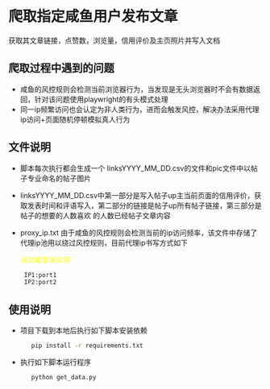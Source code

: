 # 爬取指定咸鱼用户发布文章
获取其文章链接，点赞数，浏览量，信用评价及主页照片并写入文档

## 爬取过程中遇到的问题
- 咸鱼的风控规则会检测当前浏览器行为，当发现是无头浏览器时不会有数据返回，针对该问题使用playwright的有头模式处理
- 同一ip频繁访问也会认定为非人类行为，进而会触发风控，解决办法采用代理ip访问+页面随机停顿模拟真人行为

## 文件说明
- 脚本每次执行都会生成一个 linksYYYY_MM_DD.csv的文件和pic文件中以帖子专业命名的帖子图片
- linksYYYY_MM_DD.csv中第一部分是写入帖子up主当前页面的信用评价，获取发表时间和评语写入，第二部分的链接是帖子up所有帖子链接，第三部分是帖子的想要的人数喜欢
   的人数已经帖子文章内容
- proxy_ip.txt 由于咸鱼的风控规则会检测当前的ip访问频率，该文件中存储了代理ip池用以绕过风控规则，目前代理ip书写方式如下   <p style="color:yellow;">*该功能暂未实现*</p>

   ```bash
    IP1:port1
    IP2:port2
   ```

## 使用说明
- 项目下载到本地后执行如下脚本安装依赖
   ```bash
      pip install -r requirements.txt
   ```  
- 执行如下脚本运行程序
   ```bash
      python get_data.py
   ```  